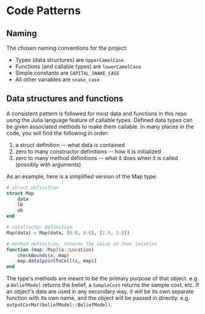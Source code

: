 # Code Patterns

## Naming

The chosen naming conventions for the project:
- Types (data structures) are `UpperCamelCase`
- Functions (and callable types) are `lowerCamelCase`
- Simple constants are `CAPITAL_SNAKE_CASE`
- All other variables are `snake_case`

## Data structures and functions

A consistent pattern is followed for most data and functions in this repo using the Julia language feature of callable types. Defined data types can be given associated methods to make them callable. In many places in the code, you will find the following in order:
1. a struct definition -- what data is contained
2. zero to many constructor definitions -- how it is initialized
3. zero to many method definitions -- what it does when it is called (possibly with arguments)


As an example, here is a simplified version of the Map type:
```julia
# struct definition
struct Map
    data
    lb
    ub
end

# constructor definition
Map(data) = Map(data, [0.0, 0.0], [1.0, 1.0])

# method definition, returns the value at that location
function (map::Map)(x::Location)
    checkBounds(x, map)
    map.data[pointToCell(x, map)]
end
```

The type's methods are meant to be the primary purpose of that object. e.g. a `BeliefModel` returns the belief, a `SampleCost` returns the sample cost, etc. If an object's data are used in any secondary way, it will be its own separate function with its own name, and the object will be passed in directly. e.g. `outputCorMat(beliefModel::BeliefModel)`.
